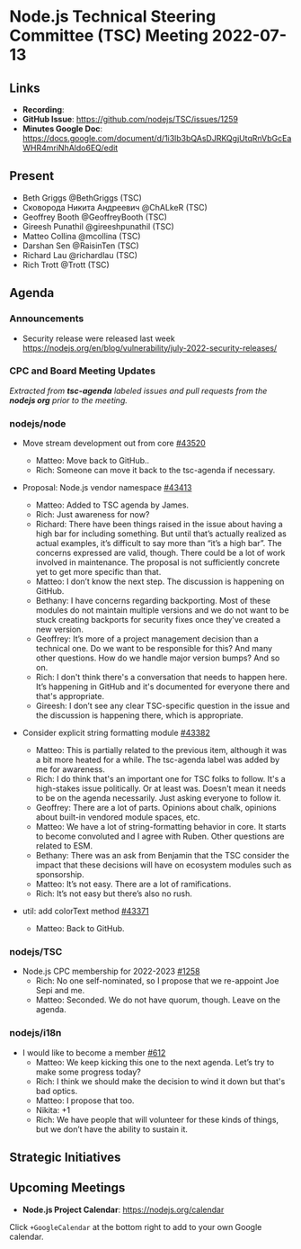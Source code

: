 # Node.js Technical Steering Committee (TSC) Meeting 2022-07-13

## Links

* **Recording**:
* **GitHub Issue**: <https://github.com/nodejs/TSC/issues/1259>
* **Minutes Google Doc**: https://docs.google.com/document/d/1i3lb3bQAsDJRKQgjUtqRnVbGcEaWHR4mriNhAldo6EQ/edit

## Present
* Beth Griggs @BethGriggs (TSC)
* Сковорода Никита Андреевич @ChALkeR (TSC)
* Geoffrey Booth @GeoffreyBooth (TSC)
* Gireesh Punathil @gireeshpunathil (TSC)
* Matteo Collina @mcollina (TSC)
* Darshan Sen @RaisinTen (TSC)
* Richard Lau @richardlau (TSC)
* Rich Trott @Trott (TSC)

## Agenda

### Announcements

* Security release were released last week https://nodejs.org/en/blog/vulnerability/july-2022-security-releases/

### CPC and Board Meeting Updates

*Extracted from **tsc-agenda** labeled issues and pull requests from the **nodejs org** prior to the meeting.*

### nodejs/node

* Move stream development out from core [#43520](https://github.com/nodejs/node/issues/43520)
  * Matteo: Move back to GitHub..
  * Rich: Someone can move it back to the tsc-agenda if necessary.

* Proposal: Node.js vendor namespace [#43413](https://github.com/nodejs/node/issues/43413)
  * Matteo: Added to TSC agenda by James.
  * Rich: Just awareness for now?
  * Richard: There have been things raised in the issue about having a high bar for including something. But until that’s actually realized as actual examples, it’s difficult to say more than “it’s a high bar”. The concerns expressed are valid, though. There could be a lot of work involved in maintenance. The proposal is not sufficiently concrete yet to get more specific than that.
  * Matteo: I don’t know the next step. The discussion is happening on GitHub.
  * Bethany: I have concerns regarding backporting. Most of these modules do not maintain multiple versions and we do not want to be stuck creating backports for security fixes once they've created a new version.
  * Geoffrey: It’s more of a project management decision than a technical one. Do we want to be responsible for this? And many other questions. How do we handle major version bumps? And so on.
  * Rich: I don't think there's a conversation that needs to happen here. It’s happening in GitHub and it's documented for everyone there and that's appropriate.
  * Gireesh: I don’t see any clear TSC-specific question in the issue and the discussion is happening there, which is appropriate.

* Consider explicit string formatting module [#43382](https://github.com/nodejs/node/issues/43382)
  * Matteo: This is partially related to the previous item, although it was a bit more heated for a while. The tsc-agenda label was added by me for awareness. 
  * Rich: I do think that's an important one for TSC folks to follow. It's a high-stakes issue politically. Or at least was. Doesn't mean it needs to be on the agenda necessarily. Just asking everyone to follow it.
  * Geoffrey: There are a lot of parts. Opinions about chalk, opinions about built-in vendored module spaces, etc.
  * Matteo: We have a lot of string-formatting behavior in core. It starts to become convoluted and I agree with Ruben. Other questions are related to ESM.
  * Bethany: There was an ask from Benjamin that the TSC consider the impact that these decisions will have on ecosystem modules such as sponsorship.
  * Matteo: It’s not easy. There are a lot of ramifications.
  * Rich: It’s not easy but there’s also no rush.

* util: add colorText method [#43371](https://github.com/nodejs/node/pull/43371)
  * Matteo: Back to GitHub.

### nodejs/TSC

* Node.js CPC membership for 2022-2023 [#1258](https://github.com/nodejs/TSC/issues/1258)
  * Rich: No one self-nominated, so I propose that we re-appoint Joe Sepi and me.
  * Matteo: Seconded. We do not have quorum, though. Leave on the agenda.

### nodejs/i18n

* I would like to become a member [#612](https://github.com/nodejs/i18n/issues/612)
  * Matteo: We keep kicking this one to the next agenda. Let’s try to make some progress today?
  * Rich: I think we should make the decision to wind it down but that's bad optics.
  * Matteo: I propose that too.
  * Nikita: +1
  * Rich: We have people that will volunteer for these kinds of things, but we don’t have the ability to sustain it.

## Strategic Initiatives

## Upcoming Meetings

* **Node.js Project Calendar**: <https://nodejs.org/calendar>

Click `+GoogleCalendar` at the bottom right to add to your own Google calendar.


